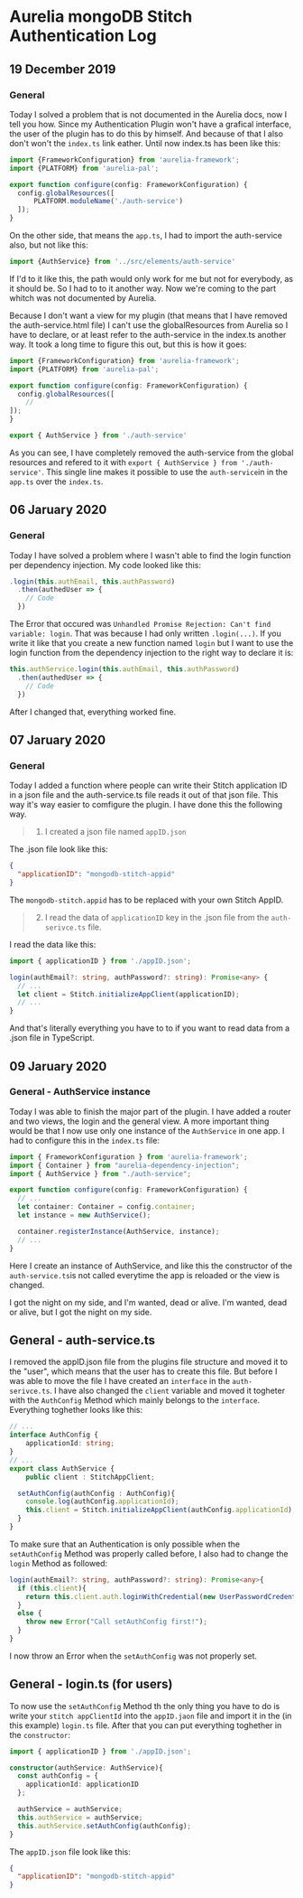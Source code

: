 # Aurelia mongoDB Stitch Authentication Log
## 19 December 2019
### General
Today I solved a problem that is not documented in the Aurelia docs, now I tell you how.
Since my Authentication Plugin won't have a grafical interface, the user of the plugin has to do this by himself. And because of that I also don't won't the ` index.ts ` link eather. Until now index.ts has been like this:
``` ts
import {FrameworkConfiguration} from 'aurelia-framework';
import {PLATFORM} from 'aurelia-pal';

export function configure(config: FrameworkConfiguration) {
  config.globalResources([
      PLATFORM.moduleName('./auth-service')
  ]);
}
```
On the other side, that means the ` app.ts `, I had to import the auth-service also, but not like this:
``` ts
import {AuthService} from '../src/elements/auth-service'
```
If I'd to it like this, the path would only work for me but not for everybody, as it should be. So I had to to it another way.
Now we're coming to the part whitch was not documented by Aurelia.

Because I don't want a view for my plugin (that means that I have removed the auth-service.html file) I can't use the globalResources from Aurelia so I have to declare, or at least refer to the auth-service in the index.ts another way. It took a long time to figure this out, but this is how it goes:
``` ts
import {FrameworkConfiguration} from 'aurelia-framework';
import {PLATFORM} from 'aurelia-pal';

export function configure(config: FrameworkConfiguration) {
  config.globalResources([
    //
]);
}

export { AuthService } from './auth-service'
```

As you can see, I have completely removed the auth-service from the global resources and refered to it with ` export { AuthService } from './auth-service' `. This single line makes it possible to use the ` auth-service `in in the ` app.ts ` over the ` index.ts `.

## 06 Jaruary 2020
### General
Today I have solved a problem where I wasn't able to find the login function per dependency injection. My code looked like this:
``` ts
.login(this.authEmail, this.authPassword)
  .then(authedUser => {
    // Code
  })
```
The Error that occured was `Unhandled Promise Rejection: Can't find variable: login`. That was because I had only written `.login(...)`. If you write it like that you create a new function named `login` but I want to use the login function from the dependency injection to the right way to declare it is:
``` ts
this.authService.login(this.authEmail, this.authPassword)
  .then(authedUser => {
    // Code
  })
```
After I changed that, everything worked fine.

## 07 Jaruary 2020
### General
Today I added a function where people can write their Stitch application ID in a  json file and the auth-service.ts file reads it out of that json file. This way it's way easier to comfigure the plugin. I have done this the following way.

>1. I created a json file named `appID.json`

The .json file look like this:
```json
{
  "applicationID": "mongodb-stitch-appid"
}
```
 The `mongodb-stitch.appid` has to be replaced with your own Stitch AppID.

 >2. I read the data of `applicationID` key in the .json file from the `auth-serivce.ts` file.

I read the data like this:
``` ts
import { applicationID } from './appID.json';

login(authEmail?: string, authPassword?: string): Promise<any> {
  // ...
  let client = Stitch.initializeAppClient(applicationID);
  // ...
}
```
And that's literally everything you have to to if you want to read data from a .json file in TypeScript.

## 09 Jaruary 2020
### General - AuthService instance
Today I was able to finish the major part of the plugin. I have added a router and two views, the login and the general view. A more important thing would be that I now use only one instance of the `AuthService` in one app. I had to configure this in the `index.ts` file:
``` ts
import { FrameworkConfiguration } from 'aurelia-framework';
import { Container } from "aurelia-dependency-injection";
import { AuthService } from "./auth-service";

export function configure(config: FrameworkConfiguration) {
  // ...
  let container: Container = config.container;
  let instance = new AuthService();

  container.registerInstance(AuthService, instance);
  // ...
}
```
Here I create an instance of AuthService, and like this the constructor of the `auth-service.ts`is not called everytime the app is reloaded or the view is changed.

I got the night on my side, and I'm wanted, dead or alive.
I'm wanted, dead or alive, but I got the night on my side.

## General - auth-service.ts
I removed the appID.json file from the plugins file structure and moved it to the "user", which means that the user has to create this file. But before I was able to move the file I have created an `interface` in the `auth-serivce.ts`. I have also changed the `client` variable and moved it togheter with the `AuthConfig` Method which mainly belongs to the `interface`. Everything toghether looks like this:
```ts
// ...
interface AuthConfig {
	applicationId: string;
}
// ...
export class AuthService {
	public client : StitchAppClient;

  setAuthConfig(authConfig : AuthConfig){
    console.log(authConfig.applicationId);
    this.client = Stitch.initializeAppClient(authConfig.applicationId);
  }
}
```
To make sure that an Authentication is only possible when the `setAuthConfig` Method was properly called before, I also had to change the `login` Method as followed:
```ts
login(authEmail?: string, authPassword?: string): Promise<any>{
  if (this.client){
    return this.client.auth.loginWithCredential(new UserPasswordCredential(authEmail, authPassword));
  }
  else {
    throw new Error("Call setAuthConfig first!");
  }
}
```
I now throw an Error when the `setAuthConfig` was not properly set.

## General - login.ts (for users)
To now use the `setAuthConfig` Method th the only thing you have to do is write your `stitch appClientId` into the `appID.jaon` file and import it in the (in this example) `login.ts` file. After that you can put everything toghether in the `constructor`:
```ts
import { applicationID } from './appID.json';

constructor(authService: AuthService){
  const authConfig = {
    applicationId: applicationID
  };

  authService = authService;
  this.authService = authService;
  this.authService.setAuthConfig(authConfig);
}
```
The `appID.json` file look like this:
```json
{
  "applicationID": "mongodb-stitch-appid"
}

```
